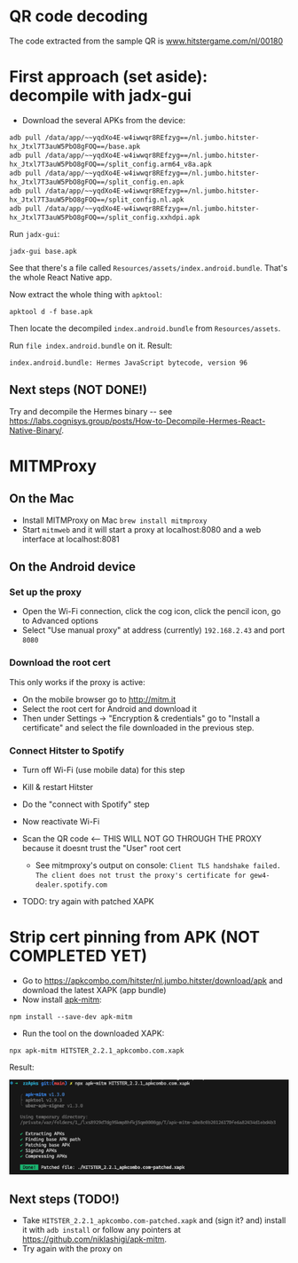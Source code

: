 # QR code decoding

The code extracted from the sample QR is www.hitstergame.com/nl/00180

# First approach (set aside): decompile with jadx-gui

- Download the several APKs from the device:

```
adb pull /data/app/~~yqdXo4E-w4iwwqr8REfzyg==/nl.jumbo.hitster-hx_Jtxl7T3auW5PbO8gFOQ==/base.apk
adb pull /data/app/~~yqdXo4E-w4iwwqr8REfzyg==/nl.jumbo.hitster-hx_Jtxl7T3auW5PbO8gFOQ==/split_config.arm64_v8a.apk
adb pull /data/app/~~yqdXo4E-w4iwwqr8REfzyg==/nl.jumbo.hitster-hx_Jtxl7T3auW5PbO8gFOQ==/split_config.en.apk
adb pull /data/app/~~yqdXo4E-w4iwwqr8REfzyg==/nl.jumbo.hitster-hx_Jtxl7T3auW5PbO8gFOQ==/split_config.nl.apk
adb pull /data/app/~~yqdXo4E-w4iwwqr8REfzyg==/nl.jumbo.hitster-hx_Jtxl7T3auW5PbO8gFOQ==/split_config.xxhdpi.apk
```

Run `jadx-gui`:

```
jadx-gui base.apk
```

See that there's a file called `Resources/assets/index.android.bundle`. That's the whole React Native app.

Now extract the whole thing with `apktool`:

```
apktool d -f base.apk
```

Then locate the decompiled `index.android.bundle` from `Resources/assets`.

Run `file index.android.bundle` on it. Result:

```
index.android.bundle: Hermes JavaScript bytecode, version 96
```

## Next steps (NOT DONE!)

Try and decompile the Hermes binary -- see https://labs.cognisys.group/posts/How-to-Decompile-Hermes-React-Native-Binary/.

# MITMProxy

## On the Mac

- Install MITMProxy on Mac `brew install mitmproxy`
- Start `mitmweb` and it will start a proxy at localhost:8080 and a web interface at localhost:8081

## On the Android device

### Set up the proxy

- Open the Wi-Fi connection, click the cog icon, click the pencil icon, go to Advanced options
- Select "Use manual proxy" at address (currently) `192.168.2.43` and port `8080`

### Download the root cert

This only works if the proxy is active:

- On the mobile browser go to http://mitm.it
- Select the root cert for Android and download it
- Then under Settings -> "Encryption & credentials" go to "Install a certificate" and select the file downloaded in the previous step.

### Connect Hitster to Spotify

- Turn off Wi-Fi (use mobile data) for this step
- Kill & restart Hitster
- Do the "connect with Spotify" step
- Now reactivate Wi-Fi
- Scan the QR code <-- THIS WILL NOT GO THROUGH THE PROXY because it doesnt trust the "User" root cert

  - See mitmproxy's output on console: `Client TLS handshake failed. The client does not trust the proxy's certificate for gew4-dealer.spotify.com`

- TODO: try again with patched XAPK

# Strip cert pinning from APK (NOT COMPLETED YET)

- Go to https://apkcombo.com/hitster/nl.jumbo.hitster/download/apk and download the latest XAPK (app bundle)
- Now install [apk-mitm](https://github.com/niklashigi/apk-mitm):

```
npm install --save-dev apk-mitm
```

- Run the tool on the downloaded XAPK:

```
npx apk-mitm HITSTER_2.2.1_apkcombo.com.xapk
```

Result:

![](img/apk-mitm.png)

## Next steps (TODO!)

- Take `HITSTER_2.2.1_apkcombo.com-patched.xapk` and (sign it? and) install it with `adb install` or follow any pointers at https://github.com/niklashigi/apk-mitm.
- Try again with the proxy on
